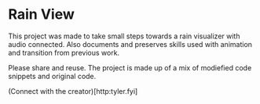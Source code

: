 # Rain View

This project was made to take small steps towards a rain visualizer with audio connected. Also documents and preserves skills used with animation and transition from previous work.

Please share and reuse. The project is made up of a mix of modiefied code snippets and original code.

(Connect with the creator)[http:tyler.fyi]
